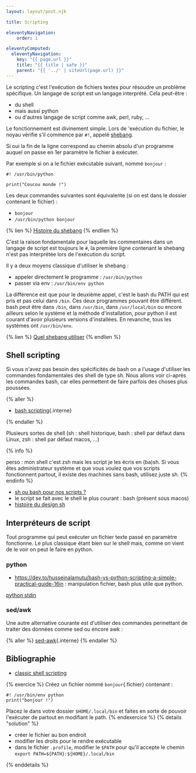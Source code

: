 ```yaml
---
layout: layout/post.njk

title: Scripting

eleventyNavigation:
    order: 1

eleventyComputed:
  eleventyNavigation:
    key: "{{ page.url }}"
    title: "{{ title | safe }}"
    parent: "{{ '../' | siteUrl(page.url) }}"
---
```


Le scripting c'est l'exécution de fichiers textes pour résoudre un problème spécifique. Un langage de script est un langage interprété. Cela peut-être :

- du shell
- mais aussi python
- ou d'autres langage de script comme awk, perl, ruby, …

Le fonctionnement est divinement simple. Lors de 'exécution du fichier, le noyau vérifie s'il commence par `#!`, appelé [shebang](https://fr.wikipedia.org/wiki/Shebang).

Si oui la fin de la ligne correspond au chemin absolu d'un programme auquel on passe en 1er paramètre le fichier à exécuter.

Par exemple si on a le fichier exécutable suivant, nommé `bonjour` :

```
#! /usr/bin/python

print("Coucou monde !")
```

Les deux commandes suivantes sont équivalente (si on est dans le dossier contenant le fichier) :

- `bonjour`
- `/usr/bin/python bonjour`

{% lien %}
[Histoire du shebang](https://www.in-ulm.de/~mascheck/various/shebang/#blankrequired)
{% endlien %}

C'est la raison fondamentale pour laquelle les commentaires dans un langage de script est toujours le `#`, la première ligne contenant le shebang n'est pas interprétée lors de l'exécution du script.

Il y a deux moyens classique d'utiliser le shebang :

- appeler directement le programme : `/usr/bin/python`
- passer via env : `/usr/bin/env python`

La différence est que pour le deuxième appel, c'est le bash du PATH qui est pris et pas celui dans `/bin`. Ces deux programmes pouvant être différent. bash peut être dans `/bin`, dans `/usr/bin`, dans `/usr/local/bin` ou encore ailleurs selon le système et la méthode d'installation, pour python il est courant d'avoir plusieurs versions d'installées. En revanche, tous les systèmes ont `/usr/bin/env`.

{% lien %}
[Quel shebang utiliser](https://www.baeldung.com/linux/bash-shebang-lines)
{% endlien %}

## Shell scripting

Si vous n'avez pas besoin des spécificités de bash on a l'usage d'utiliser les commandes fondamentales des shell de type sh. Nous allons voir ci-après les commandes bash, car elles permettent de faire parfois des choses plus poussées. 

{% aller %}

- [bash scripting](bash){.interne}

{% endaller %}

Plusieurs sortes de shell (sh : shell historique, bash : shell par défaut dans Linux, zsh : shell par défaut macos, ...)

{% info %}

perso : mon shell c'est zsh mais les script je les écris en (ba)sh. Si vous êtes administrateur système et que vous voulez que vos scripts fonctionnent partout, il existe des machines sans bash, utilisez juste sh.
{% endinfo %}

- [sh ou bash pour nos scripts ?](https://www.youtube.com/watch?v=8L7cM4q6TL8)
- le script se fait avec le shell le plus courant : bash (présent sous macos)
- [histoire du design sh](https://www.youtube.com/watch?v=FI_bZhV7wpI)

## Interpréteurs de script

Tout programme qui peut exécuter un fichier texte passé en paramètre fonctionne. Le plus classique étant bien sur le shell mais, comme on vient de le voir on peut le faire en python.

### python

- <https://dev.to/husseinalamutu/bash-vs-python-scripting-a-simple-practical-guide-16in> : manipulation fichier, bash plus utile que python.

[python stdin](https://www.digitalocean.com/community/tutorials/read-stdin-python)

### sed/awk

Une autre alternative courante est d'utiliser des commandes permettant de traiter des données comme sed ou encore awk  :

{% aller %}
[sed-awk](sed-awk){.interne}
{% endaller %}

## Bibliographie

- [classic shell scripting](https://doc.lagout.org/operating%20system%20/linux/Classic%20Shell%20Scripting.pdf)


{% exercice %}
Créez un fichier nommé `bonjour`{.fichier} contenant :

```
#! /usr/bin/env python
print("bonjour !")
```

Placez le dans votre dossier `$HOME/.local/bin` et faites en sorte de pouvoir l'exécuter de partout en modifiant le path.
{% endexercice %}
{% details "solution" %}

- créer le fichier au bon endroit
- modifier les droits pour le rendre exécutable
- dans le fichier `.profile`, modifier le `$PATH` pour qu'il accepte le chemin `export PATH=${PATH}:${HOME}/.local/bin`

{% enddetails %}